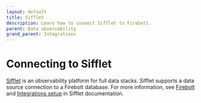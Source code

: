 ```yaml
---
layout: default
title: Sifflet
description: Learn how to connect Sifflet to Firebolt.
parent: Data observability
grand_parent: Integrations
---
```


# Connecting to Sifflet

[Sifflet]() is an observability platform for full data stacks. Sifflet supports a data source connection to a Firebolt database. For more information, see [Firebolt](https://docs.siffletdata.com/docs/firebolt) and [Integrations setup](https://docs.siffletdata.com/docs/add-a-data-source) in Sifflet documentation.